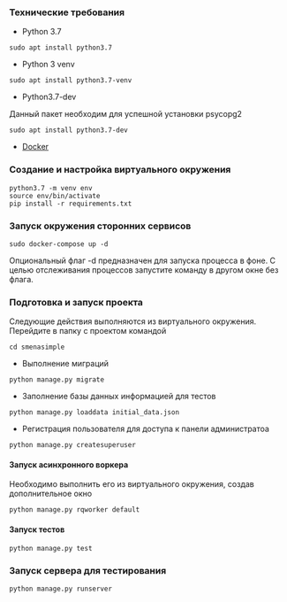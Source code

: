 ### Технические требования

* Python 3.7 
```
sudo apt install python3.7
```
* Python 3 venv
```
sudo apt install python3.7-venv
```
* Python3.7-dev 

Данный пакет необходим для успешной установки psycopg2
```
sudo apt install python3.7-dev
```
* [Docker] 

### Создание и настройка виртуального окружения
```
python3.7 -m venv env
source env/bin/activate
pip install -r requirements.txt
```


### Запуск окружения сторонних сервисов

```
sudo docker-compose up -d
```
Опциональный флаг -d предназначен для запуска процесса в фоне. С целью отслеживания процессов запустите команду в другом
 окне без флага.

### Подготовка и запуск проекта
Следующие действия выполняются из виртуального окружения. Перейдите в папку с проектом командой
```
cd smenasimple
```

* Выполнение миграций
```
python manage.py migrate
```
* Заполнение базы данных информацией для тестов
```
python manage.py loaddata initial_data.json
```
* Регистрация пользователя для доступа к панели администратоа
```
python manage.py createsuperuser
```
#### Запуск асинхронного воркера
Необходимо выполнить его из виртуального окружения, создав дополнительное окно
```
python manage.py rqworker default
```
#### Запуск тестов
```
python manage.py test
```
### Запуск сервера для тестирования
```
python manage.py runserver
```

[Docker]: https://www.docker.com/get-started